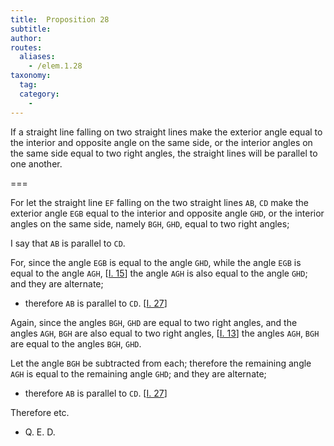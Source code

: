 ```yaml
---
title:  Proposition 28
subtitle:
author:
routes:
  aliases:
    - /elem.1.28
taxonomy:
  tag:
  category:
    -
---
```


If a straight line falling on two straight lines make the exterior angle equal to the interior and opposite angle on the same side, or the interior angles on the same side equal to two right angles, the straight lines will be parallel to one another. <pb n="310"/>

===

For let the straight line `EF` falling on the two straight lines `AB`, `CD` make the exterior angle `EGB` equal to the interior and opposite angle `GHD`, or the interior angles on the same side, namely `BGH`, `GHD`, equal to two right angles;

I say that `AB` is parallel to `CD`.

For, since the angle `EGB` is equal to the angle `GHD`, while the angle `EGB` is equal to the angle `AGH`, [<a href="/elem.1.15">I. 15</a>]  the angle `AGH` is also equal to the angle `GHD`; and they are alternate; 

- therefore `AB` is parallel to `CD`. [<a href="/elem.1.27">I. 27</a>]

Again, since the angles `BGH`, `GHD` are equal to two right angles, and the angles `AGH`, `BGH` are also equal to two right angles, [<a href="/elem.1.13">I. 13</a>] the angles `AGH`, `BGH` are equal to the angles `BGH`, `GHD`.

Let the angle `BGH` be subtracted from each; therefore the remaining angle `AGH` is equal to the remaining angle `GHD`; and they are alternate; 

- therefore `AB` is parallel to `CD`. [<a href="/elem.1.27">I. 27</a>]

Therefore etc.

- Q. E. D.


